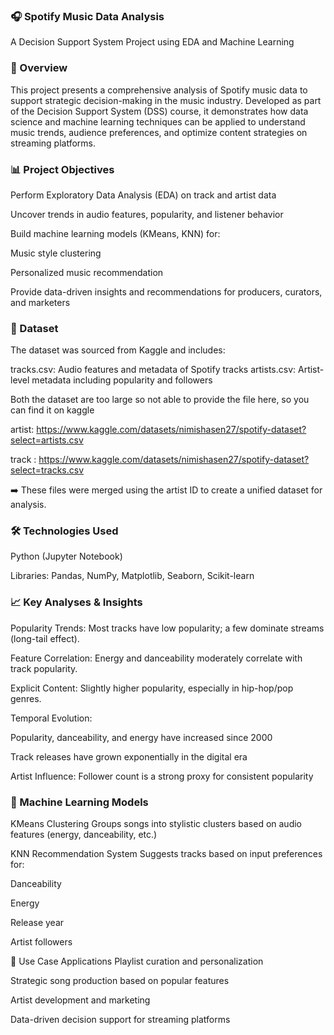 ### 🎧 Spotify Music Data Analysis
A Decision Support System Project using EDA and Machine Learning

### 📘 Overview
This project presents a comprehensive analysis of Spotify music data to support strategic decision-making in the music industry. Developed as part of the Decision Support System (DSS) course, it demonstrates how data science and machine learning techniques can be applied to understand music trends, audience preferences, and optimize content strategies on streaming platforms.

### 📊 Project Objectives
Perform Exploratory Data Analysis (EDA) on track and artist data

Uncover trends in audio features, popularity, and listener behavior

Build machine learning models (KMeans, KNN) for:

Music style clustering

Personalized music recommendation

Provide data-driven insights and recommendations for producers, curators, and marketers

### 🧾 Dataset
The dataset was sourced from Kaggle and includes:

tracks.csv: Audio features and metadata of Spotify tracks
artists.csv: Artist-level metadata including popularity and followers

Both the dataset are too large so not able to provide the file here, so you can find it on kaggle

artist: https://www.kaggle.com/datasets/nimishasen27/spotify-dataset?select=artists.csv

track : https://www.kaggle.com/datasets/nimishasen27/spotify-dataset?select=tracks.csv

➡️ These files were merged using the artist ID to create a unified dataset for analysis.

### 🛠️ Technologies Used
Python (Jupyter Notebook)

Libraries: Pandas, NumPy, Matplotlib, Seaborn, Scikit-learn

### 📈 Key Analyses & Insights
Popularity Trends: Most tracks have low popularity; a few dominate streams (long-tail effect).

Feature Correlation: Energy and danceability moderately correlate with track popularity.

Explicit Content: Slightly higher popularity, especially in hip-hop/pop genres.

Temporal Evolution:

Popularity, danceability, and energy have increased since 2000

Track releases have grown exponentially in the digital era

Artist Influence: Follower count is a strong proxy for consistent popularity

### 🤖 Machine Learning Models
KMeans Clustering
Groups songs into stylistic clusters based on audio features (energy, danceability, etc.)

KNN Recommendation System
Suggests tracks based on input preferences for:

Danceability

Energy

Release year

Artist followers

📌 Use Case Applications
Playlist curation and personalization

Strategic song production based on popular features

Artist development and marketing

Data-driven decision support for streaming platforms

